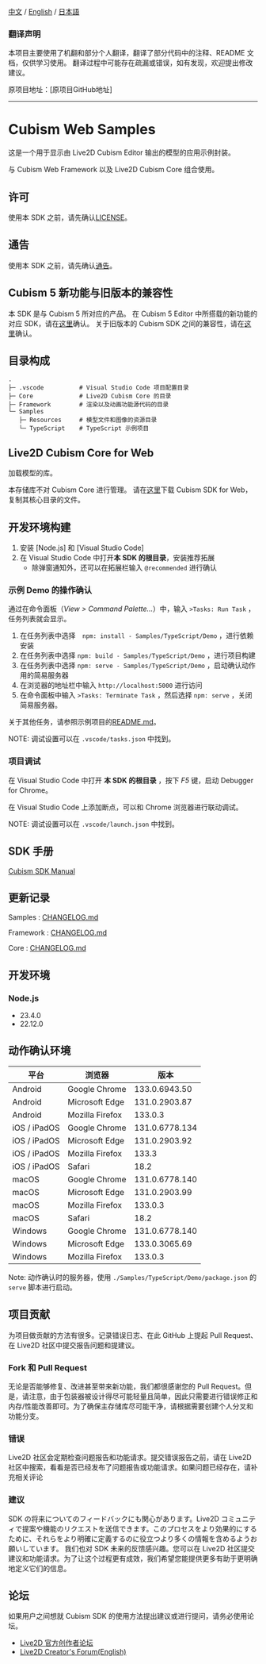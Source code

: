 [中文](README.md) / [English](README.en.md) / [日本語](README.ja.md)

### 翻译声明

本项目主要使用了机翻和部分个人翻译，翻译了部分代码中的注释、README 文档，仅供学习使用。
翻译过程中可能存在疏漏或错误，如有发现，欢迎提出修改建议。

原项目地址：[原项目GitHub地址] 

---

# Cubism Web Samples

这是一个用于显示由 Live2D Cubism Editor 输出的模型的应用示例封装。

与 Cubism Web Framework 以及 Live2D Cubism Core 组合使用。

## 许可

使用本 SDK 之前，请先确认[LICENSE](LICENSE.md)。

## 通告

使用本 SDK 之前，请先确认[通告](NOTICE.ja.md)。

## Cubism 5 新功能与旧版本的兼容性

本 SDK 是与 Cubism 5 所对应的产品。
在 Cubism 5 Editor 中所搭载的新功能的对应 SDK，请在[这里](https://docs.live2d.com/cubism-sdk-manual/cubism-5-new-functions/)确认。
关于旧版本的 Cubism SDK 之间的兼容性，请在[这里](https://docs.live2d.com/cubism-sdk-manual/compatibility-with-cubism-5/)确认。

## 目录构成

```
.
├─ .vscode          # Visual Studio Code 项目配置目录
├─ Core             # Live2D Cubism Core 的目录
├─ Framework        # 渲染以及动画功能源代码的目录
└─ Samples
   ├─ Resources     # 模型文件和图像的资源目录
   └─ TypeScript    # TypeScript 示例项目
```

## Live2D Cubism Core for Web

加载模型的库。

本存储库不对 Cubism Core 进行管理。
请在[这里](https://www.live2d.com/download/cubism-sdk/download-web/)下载 Cubism SDK for Web，
复制其核心目录的文件。

## 开发环境构建

1. 安装 [Node.js] 和 [Visual Studio Code]
1. 在 Visual Studio Code 中打开**本 SDK 的根目录**，安装推荐拓展
   - 除弹窗通知外，还可以在拓展栏输入 `@recommended` 进行确认

### 示例 Demo 的操作确认

通过在命令面板（_View > Command Palette..._）中，输入 `>Tasks: Run Task` ，任务列表就会显示。

1. 在任务列表中选择　`npm: install - Samples/TypeScript/Demo` ，进行依赖安装
1. 在任务列表中选择 `npm: build - Samples/TypeScript/Demo` ，进行项目构建
1. 在任务列表中选择 `npm: serve - Samples/TypeScript/Demo` ，启动确认动作用的简易服务器
1. 在浏览器的地址栏中输入 `http://localhost:5000` 进行访问
1. 在命令面板中输入 `>Tasks: Terminate Task` ，然后选择 `npm: serve` ，关闭简易服务器。

关于其他任务，请参照示例项目的[README.md](Samples/TypeScript/README.zh.md)。

NOTE: 调试设置可以在 `.vscode/tasks.json` 中找到。

### 项目调试

在 Visual Studio Code 中打开 **本 SDK 的根目录** ，按下 _F5_ 键，启动 Debugger for Chrome。

在 Visual Studio Code 上添加断点，可以和 Chrome 浏览器进行联动调试。

NOTE: 调试设置可以在 `.vscode/launch.json` 中找到。

## SDK 手册

[Cubism SDK Manual](https://docs.live2d.com/cubism-sdk-manual/top/)

## 更新记录

Samples : [CHANGELOG.md](CHANGELOG.md)

Framework : [CHANGELOG.md](Framework/CHANGELOG.md)

Core : [CHANGELOG.md](Core/CHANGELOG.md)

## 开发环境

### Node.js

- 23.4.0
- 22.12.0

## 动作确认环境

| 平台         | 浏览器          | 版本           |
| ------------ | --------------- | -------------- |
| Android      | Google Chrome   | 133.0.6943.50  |
| Android      | Microsoft Edge  | 131.0.2903.87  |
| Android      | Mozilla Firefox | 133.0.3        |
| iOS / iPadOS | Google Chrome   | 131.0.6778.134 |
| iOS / iPadOS | Microsoft Edge  | 131.0.2903.92  |
| iOS / iPadOS | Mozilla Firefox | 133.3          |
| iOS / iPadOS | Safari          | 18.2           |
| macOS        | Google Chrome   | 131.0.6778.140 |
| macOS        | Microsoft Edge  | 131.0.2903.99  |
| macOS        | Mozilla Firefox | 133.0.3        |
| macOS        | Safari          | 18.2           |
| Windows      | Google Chrome   | 131.0.6778.140 |
| Windows      | Microsoft Edge  | 133.0.3065.69  |
| Windows      | Mozilla Firefox | 133.0.3        |

Note: 动作确认时的服务器，使用 `./Samples/TypeScript/Demo/package.json` 的 `serve` 脚本进行启动。

## 项目贡献

为项目做贡献的方法有很多。记录错误日志、在此 GitHub 上提起 Pull Request、在 Live2D 社区中提交报告问题和提建议。

### Fork 和 Pull Request

无论是否能够修复、改进甚至带来新功能，我们都很感谢您的 Pull Request。但是，请注意，由于包装器被设计得尽可能轻量且简单，因此只需要进行错误修正和内存/性能改善即可。为了确保主存储库尽可能干净，请根据需要创建个人分叉和功能分支。

### 错误

Live2D 社区会定期检查问题报告和功能请求。提交错误报告之前，请在 Live2D 社区中搜索，看看是否已经发布了问题报告或功能请求。如果问题已经存在，请补充相关评论

### 建议

SDK の将来についてのフィードバックにも関心があります。Live2D コミュニティで提案や機能のリクエストを送信できます。このプロセスをより効果的にするために、それらをより明確に定義するのに役立つより多くの情報を含めるようお願いしています。
我们也对 SDK 未来的反馈感兴趣。您可以在 Live2D 社区提交建议和功能请求。为了让这个过程更有成效，我们希望您能提供更多有助于更明确地定义它们的信息。

## 论坛

如果用户之间想就 Cubism SDK 的使用方法提出建议或进行提问，请务必使用论坛。

- [Live2D 官方创作者论坛](https://creatorsforum.live2d.com/)
- [Live2D Creator's Forum(English)](https://community.live2d.com/)
